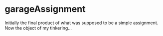 # garageAssignment
Initially the final product of what was supposed to be a simple assignment.  Now the object of my tinkering...
